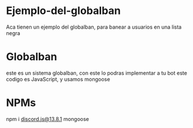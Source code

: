 # Ejemplo-del-globalban
Aca tienen un ejemplo del globalban, para banear a usuarios en una lista negra

# Globalban
este es un sistema globalban, con este lo podras implementar a tu bot
este codigo es JavaScript, y usamos mongoose

# NPMs
npm i discord.js@13.8.1 mongoose
